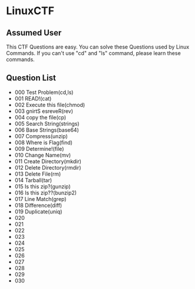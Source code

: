 # LinuxCTF

## Assumed User
This CTF Questions are easy.
You can solve these Questions used by Linux Commands.
If you can't use "cd" and "ls" command, please learn these commands.


## Question List
- 000 Test Problem(cd,ls)
- 001 READ!(cat)
- 002 Execute this file(chmod)
- 003 gnirtS esreveR(rev)
- 004 copy the file(cp)
- 005 Search String(strings)
- 006 Base Strings(base64)
- 007 Compress(unzip)
- 008 Where is Flag(find)
- 009 Determine!(file)
- 010 Change Name(mv)
- 011 Create Directory(mkdir)
- 012 Delete Directory(rmdir)
- 013 Delete File(rm)
- 014 Tarball(tar)
- 015 Is this zip?(gunzip)
- 016 Is this zip??(bunzip2)
- 017 Line Match(grep)
- 018 Difference(diff)
- 019 Duplicate(uniq)
- 020
- 021
- 022 
- 023
- 024
- 025
- 026
- 027
- 028
- 029
- 030
